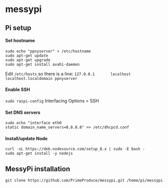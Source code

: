 # messypi

## Pi setup

#### Set hostname
```
sudo echo "ppnyserver" > /etc/hostname
sudo apt-get update
sudo apt-get upgrade
sudo apt-get install avahi-daemon
```
Edit `/etc/hosts` so there is a line:
`127.0.0.1       localhost localhost.localdomain ppnyserver`

#### Enable SSH

`sudo raspi-config`
Interfacing Options > SSH 

#### Set DNS servers
```
sudo echo "interface eth0
static domain_name_servers=8.8.8.8" >> /etc/dhcpcd.conf
```

#### Install/update Node
```
curl -sL https://deb.nodesource.com/setup_8.x | sudo -E bash -
sudo apt-get install -y nodejs
```

## MessyPi installation

`git clone https://github.com/PrimeProduce/messypi.git /home/pi/messypi`
